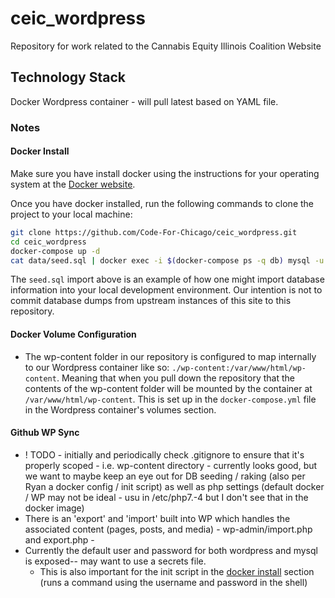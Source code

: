 # ceic_wordpress

Repository for work related to the Cannabis Equity Illinois Coalition Website

## Technology Stack

Docker Wordpress container - will pull latest based on YAML file.

### Notes

#### Docker Install

Make sure you have install docker using the instructions for your operating system at the [Docker website](https://docs.docker.com/get-started/#install-docker-desktop).

Once you have docker installed, run the following commands to clone the project to your local machine:

```bash
git clone https://github.com/Code-For-Chicago/ceic_wordpress.git
cd ceic_wordpress
docker-compose up -d
cat data/seed.sql | docker exec -i $(docker-compose ps -q db) mysql -u wordpress -pwordpress wordpress --init-command="SET autocommit=0;"
```

The `seed.sql` import above is an example of how one might import database information into your local development environment. Our intention is not to commit database dumps from upstream instances of this site to this repository.

#### Docker Volume Configuration
* The wp-content folder in our repository is configured to map internally to our Wordpress container like so: `./wp-content:/var/www/html/wp-content`. Meaning that when you pull down the repository that the contents of the wp-content folder will be mounted by the container at `/var/www/html/wp-content`. This is set up in the `docker-compose.yml` file in the Wordpress container's volumes section.

#### Github WP Sync

* ! TODO - initially and periodically check .gitignore to ensure that it's properly scoped - i.e. wp-content directory - currently looks good, but we want to maybe keep an eye out for DB seeding / raking (also per Ryan a docker config / init script) as well as php settings (default docker / WP may not be ideal - usu in /etc/php7.-4 but I don't see that in the docker image)
* There is an 'export' and 'import' built into WP which handles the associated content (pages, posts, and media) - wp-admin/import.php and export.php - 
* Currently the default user and password for both wordpress and mysql is exposed-- may want to use a secrets file.
  * This is also important for the init script in the [docker install](#docker-install) section (runs a command using the username and password in the shell)
